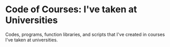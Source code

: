 # Code of Courses: I've taken at Universities
Codes, programs, function libraries, and scripts that I've created in courses I've taken at universities.
